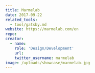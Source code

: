 ```yaml
---
title: Marmelab
date: 2017-09-22
related_tools:
  - tool/gatsby.md
website: https://marmelab.com/en
repo:
creator:
  - name:
    role: 'Design/Development'
    url:
    twitter_username: marmelab
image: /uploads/showcase/marmelab.jpg
---
```

